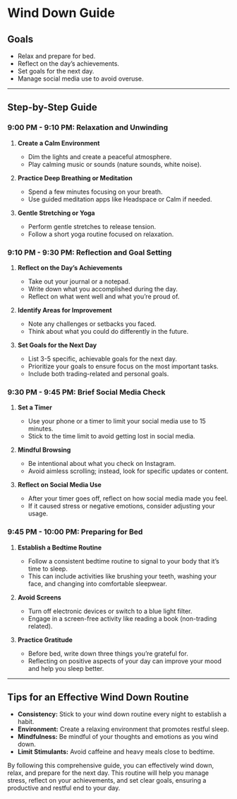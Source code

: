 ﻿# Wind Down Guide

## Goals
- Relax and prepare for bed.
- Reflect on the day’s achievements.
- Set goals for the next day.
- Manage social media use to avoid overuse.

---

## Step-by-Step Guide

### 9:00 PM - 9:10 PM: Relaxation and Unwinding
1. **Create a Calm Environment**
   - Dim the lights and create a peaceful atmosphere.
   - Play calming music or sounds (nature sounds, white noise).

2. **Practice Deep Breathing or Meditation**
   - Spend a few minutes focusing on your breath.
   - Use guided meditation apps like Headspace or Calm if needed.

3. **Gentle Stretching or Yoga**
   - Perform gentle stretches to release tension.
   - Follow a short yoga routine focused on relaxation.

### 9:10 PM - 9:30 PM: Reflection and Goal Setting
1. **Reflect on the Day’s Achievements**
   - Take out your journal or a notepad.
   - Write down what you accomplished during the day.
   - Reflect on what went well and what you’re proud of.

2. **Identify Areas for Improvement**
   - Note any challenges or setbacks you faced.
   - Think about what you could do differently in the future.

3. **Set Goals for the Next Day**
   - List 3-5 specific, achievable goals for the next day.
   - Prioritize your goals to ensure focus on the most important tasks.
   - Include both trading-related and personal goals.

### 9:30 PM - 9:45 PM: Brief Social Media Check
1. **Set a Timer**
   - Use your phone or a timer to limit your social media use to 15 minutes.
   - Stick to the time limit to avoid getting lost in social media.

2. **Mindful Browsing**
   - Be intentional about what you check on Instagram.
   - Avoid aimless scrolling; instead, look for specific updates or content.

3. **Reflect on Social Media Use**
   - After your timer goes off, reflect on how social media made you feel.
   - If it caused stress or negative emotions, consider adjusting your usage.

### 9:45 PM - 10:00 PM: Preparing for Bed
1. **Establish a Bedtime Routine**
   - Follow a consistent bedtime routine to signal to your body that it’s time to sleep.
   - This can include activities like brushing your teeth, washing your face, and changing into comfortable sleepwear.

2. **Avoid Screens**
   - Turn off electronic devices or switch to a blue light filter.
   - Engage in a screen-free activity like reading a book (non-trading related).

3. **Practice Gratitude**
   - Before bed, write down three things you’re grateful for.
   - Reflecting on positive aspects of your day can improve your mood and help you sleep better.

---

## Tips for an Effective Wind Down Routine
- **Consistency:** Stick to your wind down routine every night to establish a habit.
- **Environment:** Create a relaxing environment that promotes restful sleep.
- **Mindfulness:** Be mindful of your thoughts and emotions as you wind down.
- **Limit Stimulants:** Avoid caffeine and heavy meals close to bedtime.

By following this comprehensive guide, you can effectively wind down, relax, and prepare for the next day. This routine will help you manage stress, reflect on your achievements, and set clear goals, ensuring a productive and restful end to your day.

